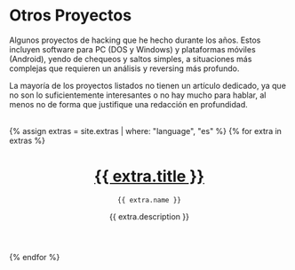 # Otros Proyectos

Algunos proyectos de hacking que he hecho durante los años. Estos incluyen software para PC (DOS y Windows) y plataformas móviles (Android), yendo de chequeos y saltos simples, a situaciones más complejas que requieren un análisis y reversing más profundo.

La mayoría de los proyectos listados no tienen un artículo dedicado, ya que no son lo suficientemente interesantes o no hay mucho para hablar, al menos no de forma que justifique una redacción en profundidad.

<br>

<div class="post-grid">
  {% assign extras = site.extras | where: "language", "es" %}
  {% for extra in extras %}
  <div class="post-block">
    <a class="post-style" href="{{ extra.url | relative_url }}">
      <div class="post-image"
        style="background-image: linear-gradient(to bottom, rgba(0, 0, 0, 0), rgba(0, 0, 0, 0.8)), url('{{ extra.thumb }}')">
      </div>
    </a>
    <header class="post-header" style="pointer-events: none;">
      <h1 class="post-title">
        <a class="post-link" href="">{{ extra.title }}</a>
      </h1>
      <div class="post-content">
        <div class="post-button">
          <code>{{ extra.name }}</code>
        </div>
        <p class="post-description">{{ extra.description }}</p>
      </div>
    </header>
  </div>
  {% endfor %}
</div>